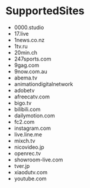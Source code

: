 # SupportedSites

- 0000.studio
- 17.live
- 1news.co.nz
- 1tv.ru
- 20min.ch
- 247sports.com
- 9gag.com
- 9now.com.au
- abema.tv
- animationdigitalnetwork
- adobetv
- afreecatv.com
- bigo.tv
- bilibili.com
- dailymotion.com
- fc2.com
- instagram.com
- live.line.me
- mixch.tv
- nicovideo.jp
- openrec.tv
- showroom-live.com
- tver.jp
- xiaodutv.com
- youtube.com
